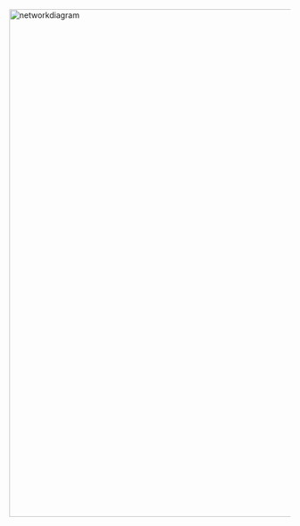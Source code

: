 <img width="908" alt="networkdiagram" src="https://user-images.githubusercontent.com/90191403/132232212-3676e0ec-b080-4996-8488-a8b58d51d603.png">

